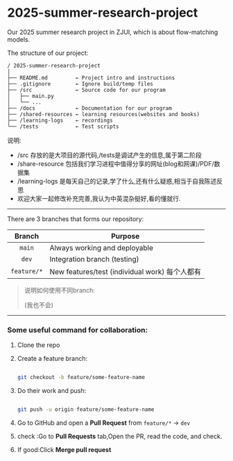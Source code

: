 # 2025-summer-research-project

Our 2025 summer research project in ZJUI, which is about flow-matching models.

The structure of our project:

```text
/ 2025-summer-research-project
│
├── README.md         ← Project intro and instructions
├── .gitignore        ← Ignore build/temp files
├── /src              ← Source code for our program
│   ├── main.py 
│   └── ...
├── /docs             ← Documentation for our program
├── /shared-resources ← learning resources(websites and books)
├── /learning-logs    ← recordings 
└── /tests            ← Test scripts
```
说明:

-   /src 存放的是大项目的源代码,/tests是调试产生的信息,属于第二阶段
-   /share-resource 包括我们学习进程中值得分享的网址(blog和网课)/PDF/数据集
-   /learning-logs 是每天自己的记录,学了什么,还有什么疑惑,相当于自我陈述反思
-   欢迎大家一起修改补充完善,我认为中英混杂挺好,看的懂就行.

-----


There are 3 branches that forms our repository:

|   Branch    | Purpose                             |
| :---------: | ----------------------------------- |
|   `main`    | Always working and deployable       |
|    `dev`    | Integration branch (testing)        |
| `feature/*` | New features/test (individual work) 每个人都有 |

>    说明如何使用不同branch:
>
>   (我也不会)

--------

### Some useful command for collaboration:

1.  Clone the repo

2.  Create a feature branch:

    ```bash
    
    git checkout -b feature/some-feature-name
    ```

3.  Do their work and push:

    ```bash
    
    git push -u origin feature/some-feature-name
    ```

4.  Go to GitHub and open a **Pull Request** from `feature/*` → `dev`



5.   check :Go to **Pull Requests** tab,Open the PR, read the code, and check.
6.   If good:Click **Merge pull request**
